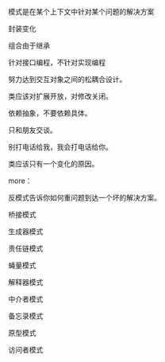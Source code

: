 模式是在某个上下文中针对某个问题的解决方案



封装变化

组合由于继承

针对接口编程，不针对实现编程

努力达到交互对象之间的松耦合设计。

类应该对扩展开放，对修改关闭。

依赖抽象，不要依赖具体。

只和朋友交谈。

别打电话给我，我会打电话给你。

类应该只有一个变化的原因。



more：

反模式告诉你如何重问题到达一个坏的解决方案。

桥接模式

生成器模式

责任链模式

蝇量模式

解释器模式

中介者模式

备忘录模式

原型模式

访问者模式